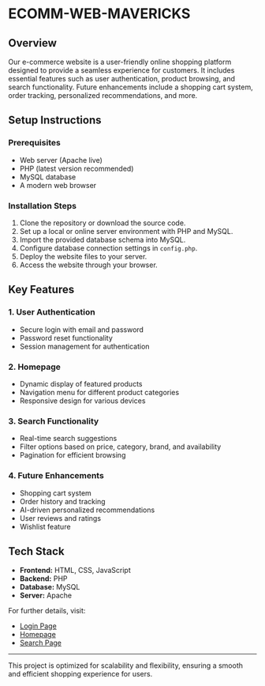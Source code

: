# ECOMM-WEB-MAVERICKS

## Overview
Our e-commerce website is a user-friendly online shopping platform designed to provide a seamless experience for customers. It includes essential features such as user authentication, product browsing, and search functionality. Future enhancements include a shopping cart system, order tracking, personalized recommendations, and more.

## Setup Instructions
### Prerequisites
- Web server (Apache live)
- PHP (latest version recommended)
- MySQL database
- A modern web browser

### Installation Steps
1. Clone the repository or download the source code.
2. Set up a local or online server environment with PHP and MySQL.
3. Import the provided database schema into MySQL.
4. Configure database connection settings in `config.php`.
5. Deploy the website files to your server.
6. Access the website through your browser.

## Key Features
### 1. User Authentication
- Secure login with email and password
- Password reset functionality
- Session management for authentication

### 2. Homepage
- Dynamic display of featured products
- Navigation menu for different product categories
- Responsive design for various devices

### 3. Search Functionality
- Real-time search suggestions
- Filter options based on price, category, brand, and availability
- Pagination for efficient browsing

### 4. Future Enhancements
- Shopping cart system
- Order history and tracking
- AI-driven personalized recommendations
- User reviews and ratings
- Wishlist feature

## Tech Stack
- **Frontend:** HTML, CSS, JavaScript
- **Backend:** PHP
- **Database:** MySQL
- **Server:** Apache

For further details, visit:
- [Login Page](https://adaajaipur.free.nf/ecommerce/login.php)
- [Homepage](https://adaajaipur.free.nf/ecommerce/index.php)
- [Search Page](https://adaajaipur.free.nf/ecommerce/search.php)

---
This project is optimized for scalability and flexibility, ensuring a smooth and efficient shopping experience for users.
